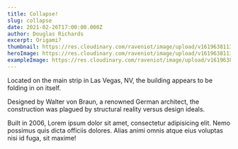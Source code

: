 ```yaml
---
title: Collapse!
slug: collapse
date: 2021-02-26T17:00:00.000Z
author: Douglas Richards
excerpt: Origami?
thumbnail: https://res.cloudinary.com/raveniot/image/upload/v1619638113/collapse_c1vfyl.jpg
heroImage: https://res.cloudinary.com/raveniot/image/upload/v1619638113/collapse_c1vfyl.jpg
exampleImage: https://res.cloudinary.com/raveniot/image/upload/v1619638113/collapse_c1vfyl.jpg
---
```


Located on the main strip in Las Vegas, NV, the building appears to be folding in on itself.

Designed by Walter von Braun, a renowned German architect, the construction was plagued by structural reality versus design ideals.

Built in 2006, Lorem ipsum dolor sit amet, consectetur adipisicing elit. Nemo possimus quis dicta officiis dolores. Alias animi omnis atque eius voluptas nisi id fuga, sit maxime!
